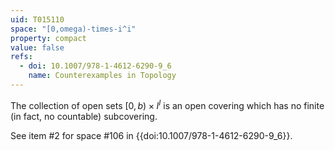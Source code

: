 ```yaml
---
uid: T015110
space: "[0,omega)-times-i^i"
property: compact
value: false
refs:
  - doi: 10.1007/978-1-4612-6290-9_6
    name: Counterexamples in Topology
---
```

The collection of open sets $[0,b)\times I^I$ is an open covering which has no finite (in fact, no countable) subcovering.

See item #2 for space #106 in {{doi:10.1007/978-1-4612-6290-9_6}}.
